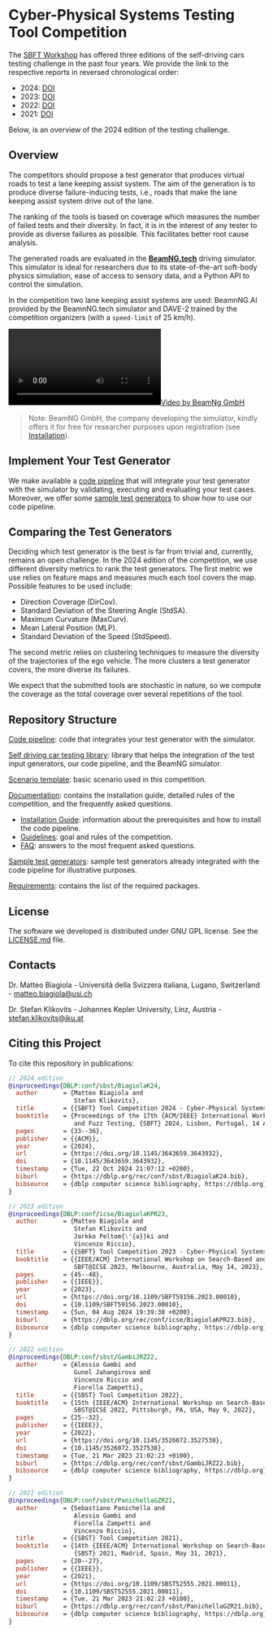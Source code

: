 # Cyber-Physical Systems Testing Tool Competition #

The [SBFT Workshop](https://sbft25.github.io/) has offered three editions of the self-driving cars testing challenge in the past four years. We provide the link to the respective reports in reversed chronological order:
- 2024: [DOI](https://doi.org/10.1145/3643659.3643932)
- 2023: [DOI](https://doi.org/10.1109/SBFT59156.2023.00010)
- 2022: [DOI](https://doi.org/10.1145/3526072.3527538)
- 2021: [DOI](https://doi.org/10.1109/SBST52555.2021.00011)

Below, is an overview of the 2024 edition of the testing challenge.

## Overview ##

The competitors should propose a test generator that produces virtual roads to test a lane keeping assist system. The aim of the generation is to produce diverse failure-inducing tests, i.e., roads that make the lane keeping assist system drive out of the lane. 

The ranking of the tools is based on coverage which measures the number of failed tests and their diversity. In fact, it is in the interest of any tester to provide as diverse failures as possible. This facilitates better root cause analysis. 

The generated roads are evaluated in the [**BeamNG.tech**](https://www.beamng.tech/) driving simulator.
This simulator is ideal for researchers due to its state-of-the-art soft-body physics simulation, ease of access to sensory data, and a Python API to control the simulation.

In the competition two lane keeping assist systems are used: BeamnNG.AI provided by the BeamnNG.tech simulator and DAVE-2 trained by the competition organizers (with a `speed-limit` of 25 km/h).

[![Video by BeamNg GmbH](https://user-images.githubusercontent.com/93574498/207164554-3f3d9478-3970-4c08-b1e3-2b656313ae33.webm)]([https://github.com/BeamNG/BeamNGpy/raw/master/media/steering.gif](https://user-images.githubusercontent.com/93574498/207164554-3f3d9478-3970-4c08-b1e3-2b656313ae33.webm))

>Note: BeamNG GmbH, the company developing the simulator, kindly offers it for free for researcher purposes upon registration (see [Installation](documentation/INSTALL.md)).

## Implement Your Test Generator ##

We make available a [code pipeline](code_pipeline) that will integrate your test generator with the simulator by validating, executing and evaluating your test cases. Moreover, we offer some [sample test generators](sample_test_generators/README.md) to show how to use our code pipeline.

## Comparing the Test Generators ##

Deciding which test generator is the best is far from trivial and, currently, remains an open challenge. In the 2024 edition of the competition, we use different diversity metrics to rank the test generators. The first metric we use relies on feature maps and measures much each tool covers the map. Possible features to be used include:

* Direction Coverage (DirCov).
* Standard Deviation of the Steering Angle (StdSA).
* Maximum Curvature (MaxCurv).
* Mean Lateral Position (MLP).
* Standard Deviation of the Speed (StdSpeed).

The second metric relies on clustering techniques to measure the diversity of the trajectories of the ego vehicle. The more clusters a test generator covers, the more diverse its failures.

We expect that the submitted tools are stochastic in nature, so we compute the coverage as the total coverage over several repetitions of the tool.

## Repository Structure ##

[Code pipeline](code_pipeline): code that integrates your test generator with the simulator.

[Self driving car testing library](self_driving): library that helps the integration of the test input generators, our code pipeline, and the BeamNG simulator.

[Scenario template](levels_template/tig): basic scenario used in this competition.

[Documentation](documentation/README.md): contains the installation guide, detailed rules of the competition, and the frequently asked questions.

* [Installation Guide](documentation/INSTALL.md): information about the prerequisites and how to install the code pipeline.
* [Guidelines](documentation/GUIDELINES.md): goal and rules of the competition.
* [FAQ](documentation/FAQ.md): answers to the most frequent asked questions.

[Sample test generators](sample_test_generators/README.md): sample test generators already integrated with the code pipeline for illustrative purposes.

[Requirements](requirements.txt): contains the list of the required packages.

## License ##

The software we developed is distributed under GNU GPL license. See the [LICENSE.md](LICENSE.md) file.

## Contacts ##

Dr. Matteo Biagiola  - Università della Svizzera italiana, Lugano, Switzerland - matteo.biagiola@usi.ch

Dr. Stefan Klikovits - Johannes Kepler University, Linz, Austria - stefan.klikovits@jku.at

## Citing this Project ##

To cite this repository in publications:

```bibtex
// 2024 edition
@inproceedings{DBLP:conf/sbst/BiagiolaK24,
  author       = {Matteo Biagiola and
                  Stefan Klikovits},
  title        = {{SBFT} Tool Competition 2024 - Cyber-Physical Systems Track},
  booktitle    = {Proceedings of the 17th {ACM/IEEE} International Workshop on Search-Based
                  and Fuzz Testing, {SBFT} 2024, Lisbon, Portugal, 14 April 2024},
  pages        = {33--36},
  publisher    = {{ACM}},
  year         = {2024},
  url          = {https://doi.org/10.1145/3643659.3643932},
  doi          = {10.1145/3643659.3643932},
  timestamp    = {Tue, 22 Oct 2024 21:07:12 +0200},
  biburl       = {https://dblp.org/rec/conf/sbst/BiagiolaK24.bib},
  bibsource    = {dblp computer science bibliography, https://dblp.org}
}

// 2023 edition
@inproceedings{DBLP:conf/icse/BiagiolaKPR23,
  author       = {Matteo Biagiola and
                  Stefan Klikovits and
                  Jarkko Peltom{\"{a}}ki and
                  Vincenzo Riccio},
  title        = {{SBFT} Tool Competition 2023 - Cyber-Physical Systems Track},
  booktitle    = {{IEEE/ACM} International Workshop on Search-Based and Fuzz Testing,
                  SBFT@ICSE 2023, Melbourne, Australia, May 14, 2023},
  pages        = {45--48},
  publisher    = {{IEEE}},
  year         = {2023},
  url          = {https://doi.org/10.1109/SBFT59156.2023.00010},
  doi          = {10.1109/SBFT59156.2023.00010},
  timestamp    = {Sun, 04 Aug 2024 19:39:38 +0200},
  biburl       = {https://dblp.org/rec/conf/icse/BiagiolaKPR23.bib},
  bibsource    = {dblp computer science bibliography, https://dblp.org}
}

// 2022 edition
@inproceedings{DBLP:conf/sbst/GambiJRZ22,
  author       = {Alessio Gambi and
                  Gunel Jahangirova and
                  Vincenzo Riccio and
                  Fiorella Zampetti},
  title        = {{SBST} Tool Competition 2022},
  booktitle    = {15th {IEEE/ACM} International Workshop on Search-Based Software Testing,
                  SBST@ICSE 2022, Pittsburgh, PA, USA, May 9, 2022},
  pages        = {25--32},
  publisher    = {{IEEE}},
  year         = {2022},
  url          = {https://doi.org/10.1145/3526072.3527538},
  doi          = {10.1145/3526072.3527538},
  timestamp    = {Tue, 21 Mar 2023 21:02:23 +0100},
  biburl       = {https://dblp.org/rec/conf/sbst/GambiJRZ22.bib},
  bibsource    = {dblp computer science bibliography, https://dblp.org}
}

// 2021 edition
@inproceedings{DBLP:conf/sbst/PanichellaGZR21,
  author       = {Sebastiano Panichella and
                  Alessio Gambi and
                  Fiorella Zampetti and
                  Vincenzo Riccio},
  title        = {{SBST} Tool Competition 2021},
  booktitle    = {14th {IEEE/ACM} International Workshop on Search-Based Software Testing,
                  {SBST} 2021, Madrid, Spain, May 31, 2021},
  pages        = {20--27},
  publisher    = {{IEEE}},
  year         = {2021},
  url          = {https://doi.org/10.1109/SBST52555.2021.00011},
  doi          = {10.1109/SBST52555.2021.00011},
  timestamp    = {Tue, 21 Mar 2023 21:02:23 +0100},
  biburl       = {https://dblp.org/rec/conf/sbst/PanichellaGZR21.bib},
  bibsource    = {dblp computer science bibliography, https://dblp.org}
}
```
